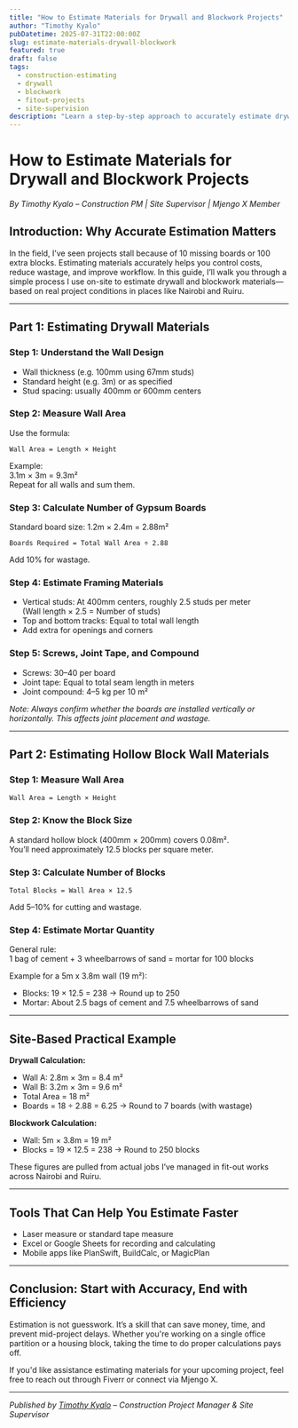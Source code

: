 ```yaml
---
title: "How to Estimate Materials for Drywall and Blockwork Projects"
author: "Timothy Kyalo"
pubDatetime: 2025-07-31T22:00:00Z
slug: estimate-materials-drywall-blockwork
featured: true
draft: false
tags:
  - construction-estimating
  - drywall
  - blockwork
  - fitout-projects
  - site-supervision
description: "Learn a step-by-step approach to accurately estimate drywall and blockwork materials on-site, based on real-world project experience."
---
```


# How to Estimate Materials for Drywall and Blockwork Projects

*By Timothy Kyalo – Construction PM | Site Supervisor | Mjengo X Member*

## Introduction: Why Accurate Estimation Matters

In the field, I’ve seen projects stall because of 10 missing boards or 100 extra blocks. Estimating materials accurately helps you control costs, reduce wastage, and improve workflow. In this guide, I’ll walk you through a simple process I use on-site to estimate drywall and blockwork materials—based on real project conditions in places like Nairobi and Ruiru.

---

## Part 1: Estimating Drywall Materials

### Step 1: Understand the Wall Design

- Wall thickness (e.g. 100mm using 67mm studs)
- Standard height (e.g. 3m) or as specified
- Stud spacing: usually 400mm or 600mm centers

### Step 2: Measure Wall Area

Use the formula:

```
Wall Area = Length × Height
```

Example:  
3.1m × 3m = 9.3m²  
Repeat for all walls and sum them.

### Step 3: Calculate Number of Gypsum Boards

Standard board size: 1.2m × 2.4m = 2.88m²

```
Boards Required = Total Wall Area ÷ 2.88
```

Add 10% for wastage.

### Step 4: Estimate Framing Materials

- Vertical studs: At 400mm centers, roughly 2.5 studs per meter  
  (Wall length × 2.5 = Number of studs)
- Top and bottom tracks: Equal to total wall length
- Add extra for openings and corners

### Step 5: Screws, Joint Tape, and Compound

- Screws: 30–40 per board
- Joint tape: Equal to total seam length in meters
- Joint compound: 4–5 kg per 10 m²

*Note: Always confirm whether the boards are installed vertically or horizontally. This affects joint placement and wastage.*

---

## Part 2: Estimating Hollow Block Wall Materials

### Step 1: Measure Wall Area

```
Wall Area = Length × Height
```

### Step 2: Know the Block Size

A standard hollow block (400mm × 200mm) covers 0.08m².  
You’ll need approximately 12.5 blocks per square meter.

### Step 3: Calculate Number of Blocks

```
Total Blocks = Wall Area × 12.5
```

Add 5–10% for cutting and wastage.

### Step 4: Estimate Mortar Quantity

General rule:  
1 bag of cement + 3 wheelbarrows of sand = mortar for 100 blocks

Example for a 5m x 3.8m wall (19 m²):  
- Blocks: 19 × 12.5 = 238 → Round up to 250  
- Mortar: About 2.5 bags of cement and 7.5 wheelbarrows of sand

---

## Site-Based Practical Example

**Drywall Calculation:**

- Wall A: 2.8m × 3m = 8.4 m²  
- Wall B: 3.2m × 3m = 9.6 m²  
- Total Area = 18 m²  
- Boards = 18 ÷ 2.88 = 6.25 → Round to 7 boards (with wastage)

**Blockwork Calculation:**

- Wall: 5m × 3.8m = 19 m²  
- Blocks = 19 × 12.5 = 238 → Round to 250 blocks

These figures are pulled from actual jobs I’ve managed in fit-out works across Nairobi and Ruiru.

---

## Tools That Can Help You Estimate Faster

- Laser measure or standard tape measure
- Excel or Google Sheets for recording and calculating
- Mobile apps like PlanSwift, BuildCalc, or MagicPlan

---

## Conclusion: Start with Accuracy, End with Efficiency

Estimation is not guesswork. It’s a skill that can save money, time, and prevent mid-project delays. Whether you're working on a single office partition or a housing block, taking the time to do proper calculations pays off.

If you'd like assistance estimating materials for your upcoming project, feel free to reach out through Fiverr or connect via Mjengo X.

---

*Published by [Timothy Kyalo](https://tymmkay.github.io) – Construction Project Manager & Site Supervisor*

